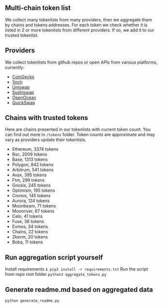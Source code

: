 
## Multi-chain token list 
We collect many tokenlists from many providers, then we aggregate them by chains and tokens addresses. 
For each token we check whether it is listed in 2 or more tokenlists from different providers. If so, 
we add it to our trusted tokenlist.

## Providers
We collect tokenlists from github repos or open APIs from various platforms, currently:
- [CoinGecko](https://www.coingecko.com/)
- [1inch](https://app.1inch.io/)
- [Uniswap](https://uniswap.org/)
- [Sushiswap](https://www.sushi.com/)
- [OpenOcean](https://openocean.finance/)
- [QuickSwap](https://quickswap.exchange/#/swap)

## Chains with trusted tokens
Here are chains presented in our tokenlists with current token count. You can find out more in `/tokens` folder.
Token counts are approximate and may vary as providers update their tokenlists.
- Ethereum, 3374 tokens
- Bsc, 2009 tokens
- Base, 1313 tokens
- Polygon, 842 tokens
- Arbitrum, 541 tokens
- Avax, 395 tokens
- Ftm, 299 tokens
- Gnosis, 245 tokens
- Optimism, 195 tokens
- Cronos, 145 tokens
- Aurora, 124 tokens
- Moonbeam, 71 tokens
- Moonriver, 67 tokens
- Celo, 41 tokens
- Fuse, 38 tokens
- Evmos, 34 tokens
- Chains, 22 tokens
- Zkevm, 20 tokens
- Boba, 11 tokens

## Run aggregation script yourself
Install requirements
```$ pip3 install -r requirements.txt```
Run the script from repo root folder
```python3 aggregate_tokens.py```
## Generate readme.md based on aggregated data
```bash
python generate_readme.py
```
